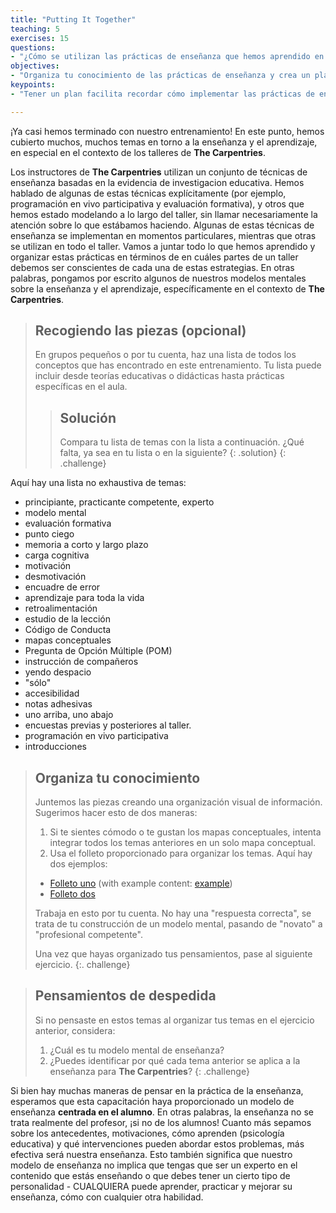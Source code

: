 ```yaml
---
title: "Putting It Together"
teaching: 5
exercises: 15
questions:
- "¿Cómo se utilizan las prácticas de enseñanza que hemos aprendido en nuestros talleres?"
objectives:
- "Organiza tu conocimiento de las prácticas de enseñanza y crea un plan para usar estas prácticas en un taller de **The Carpentries**."
keypoints:
- "Tener un plan facilita recordar cómo implementar las prácticas de enseñanza importantes que has aprendido."

---
```


¡Ya casi hemos terminado con nuestro entrenamiento! 
En este punto, hemos cubierto muchos, muchos temas
en torno a la enseñanza y el aprendizaje, en especial en el contexto de los talleres de **The Carpentries**.

Los instructores de **The Carpentries** utilizan un conjunto de técnicas de enseñanza basadas en la evidencia de
investigacion educativa. Hemos hablado de algunas de estas técnicas explícitamente
(por ejemplo, programación en vivo participativa y evaluación formativa), y otros que hemos estado modelando a lo largo del
taller, sin llamar necesariamente la atención sobre lo que estábamos haciendo. Algunas de
estas técnicas de enseñanza se implementan en momentos particulares, mientras que
otras se utilizan en todo el taller. Vamos a juntar todo lo que hemos aprendido y organizar
estas prácticas en términos de en cuáles partes de un taller debemos ser conscientes de cada una
de estas estrategias. En otras palabras, pongamos por escrito algunos de nuestros modelos mentales
sobre la enseñanza y el aprendizaje, específicamente en el contexto de **The Carpentries**.

> ## Recogiendo las piezas (opcional)
>
> En grupos pequeños o por tu cuenta, haz una lista de todos los conceptos que has
> encontrado en este entrenamiento. Tu lista puede incluir desde
> teorías educativas o didácticas hasta prácticas específicas en el aula.
>
>> ## Solución
>>
>> Compara tu lista de temas con la lista a continuación. ¿Qué falta, ya sea en tu
>> lista o en la siguiente?
> {: .solution}
{: .challenge}

Aquí hay una lista no exhaustiva de temas:

* principiante, practicante competente, experto
* modelo mental
* evaluación formativa
* punto ciego
* memoria a corto y largo plazo
* carga cognitiva
* motivación
* desmotivación
* encuadre de error
* aprendizaje para toda la vida
* retroalimentación
* estudio de la lección
* Código de Conducta
* mapas conceptuales
* Pregunta de Opción Múltiple (POM)
* instrucción de compañeros
* yendo despacio
* "sólo"
* accesibilidad
* notas adhesivas
* uno arriba, uno abajo
* encuestas previas y posteriores al taller.
* programación en vivo participativa
* introducciones


> ## Organiza tu conocimiento
>
> Juntemos las piezas creando una organización visual de información.
> Sugerimos hacer esto de dos maneras:
>
> 1. Si te sientes cómodo o te gustan los mapas conceptuales, intenta integrar todos los
> temas anteriores en un solo mapa conceptual.
> 2. Usa el folleto proporcionado para organizar los temas. Aquí hay dos ejemplos:
>   - [Folleto uno](../files/handouts/Wrap-Up-doc.pdf) (with example content: [example](../files/handouts/Wrap-Up-doc-example.pdf))
>   - [Folleto dos](../files/handouts/Carpentries_teaching_practices.pdf)
> 
> Trabaja en esto por tu cuenta. No hay una "respuesta correcta", se trata de tu construcción de
> un modelo mental, pasando de "novato" a "profesional competente".
>
> Una vez que hayas organizado tus pensamientos, pase al siguiente ejercicio.
{:. challenge}

> ## Pensamientos de despedida
>
> Si no pensaste en estos temas al organizar tus temas en el ejercicio 
> anterior, considera:
> 1. ¿Cuál es tu modelo mental de enseñanza?
> 2. ¿Puedes identificar por qué cada tema anterior se aplica a la enseñanza para **The Carpentries**?
{: .challenge}

Si bien hay muchas maneras de
pensar en la práctica de la enseñanza, esperamos que esta capacitación haya proporcionado un modelo de
enseñanza **centrada en el alumno**. En otras palabras, la enseñanza no se trata realmente del
profesor, ¡si no de los alumnos! Cuanto más sepamos sobre los antecedentes, motivaciones,
cómo aprenden (psicología educativa) y qué intervenciones pueden abordar estos
problemas, más efectiva será nuestra enseñanza. Esto también significa que nuestro modelo de enseñanza
no implica que tengas que ser un experto en el contenido que estás enseñando o que debes
tener un cierto tipo de personalidad - CUALQUIERA puede aprender, practicar y mejorar su
enseñanza, cómo con cualquier otra habilidad.
